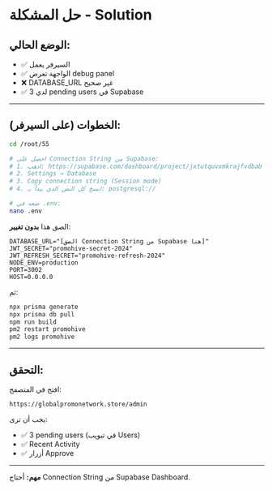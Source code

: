 # حل المشكلة - Solution

## الوضع الحالي:
- ✅ السيرفر يعمل
- ✅ الواجهة تعرض debug panel
- ❌ DATABASE_URL غير صحيح
- ✅ لدي 3 pending users في Supabase

---

## الخطوات (على السيرفر):

```bash
cd /root/55

# احصل على Connection String من Supabase:
# 1. اذهب: https://supabase.com/dashboard/project/jxtutquvxmkrajfvdbab
# 2. Settings → Database
# 3. Copy connection string (Session mode)
# 4. انسخ كل النص الذي يبدأ بـ: postgresql://

# ضعه في .env:
nano .env
```

الصق هذا **بدون تغيير**:

```
DATABASE_URL="[الصق Connection String من Supabase هنا]"
JWT_SECRET="promohive-secret-2024"
JWT_REFRESH_SECRET="promohive-refresh-2024"
NODE_ENV=production
PORT=3002
HOST=0.0.0.0
```

ثم:

```bash
npx prisma generate
npx prisma db pull
npm run build
pm2 restart promohive
pm2 logs promohive
```

---

## التحقق:

افتح في المتصفح:
```
https://globalpromonetwork.store/admin
```

يجب أن ترى:
- ✅ 3 pending users (في تبويب Users)
- ✅ Recent Activity
- ✅ أزرار Approve

---

**مهم:** أحتاج Connection String من Supabase Dashboard.

